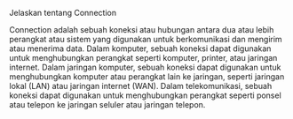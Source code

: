 Jelaskan tentang Connection

Connection adalah sebuah koneksi atau hubungan antara dua atau lebih perangkat atau sistem yang digunakan untuk berkomunikasi dan mengirim atau menerima data. Dalam komputer, sebuah koneksi dapat digunakan untuk menghubungkan perangkat seperti komputer, printer, atau jaringan internet. Dalam jaringan komputer, sebuah koneksi dapat digunakan untuk menghubungkan komputer atau perangkat lain ke jaringan, seperti jaringan lokal (LAN) atau jaringan internet (WAN). Dalam telekomunikasi, sebuah koneksi dapat digunakan untuk menghubungkan perangkat seperti ponsel atau telepon ke jaringan seluler atau jaringan telepon.